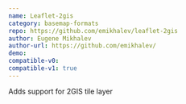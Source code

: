 ```yaml
---
name: Leaflet-2gis
category: basemap-formats
repo: https://github.com/emikhalev/leaflet-2gis
author: Eugene Mikhalev
author-url: https://github.com/emikhalev/
demo: 
compatible-v0:
compatible-v1: true
---
```


Adds support for 2GIS tile layer
